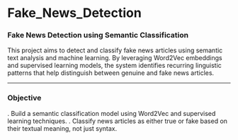 # Fake_News_Detection

### Fake News Detection using Semantic Classification

This project aims to detect and classify fake news articles using semantic text analysis and machine learning. By leveraging Word2Vec embeddings and supervised learning models, the system identifies recurring linguistic patterns that help distinguish between genuine and fake news articles.

--------------------
### Objective

. Build a semantic classification model using Word2Vec and supervised learning techniques.
. Classify news articles as either true or fake based on their textual meaning, not just syntax.
